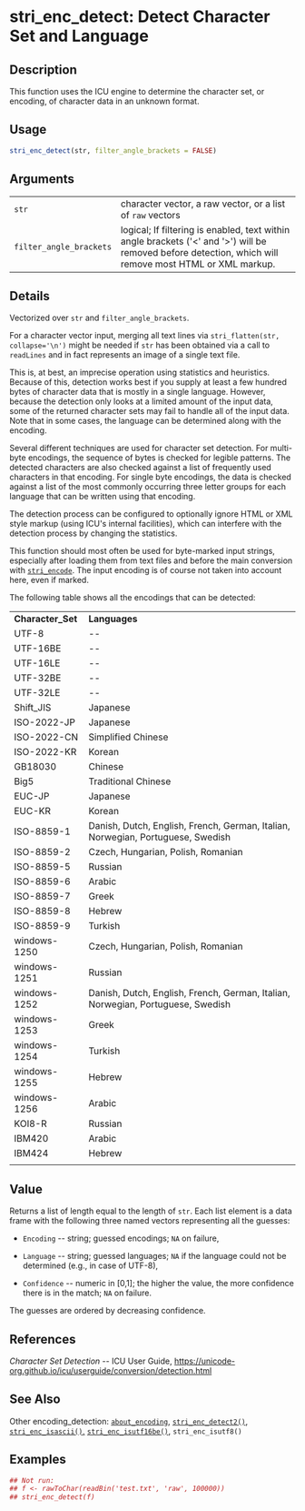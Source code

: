 # stri\_enc\_detect: Detect Character Set and Language

## Description

This function uses the <span class="pkg">ICU</span> engine to determine the character set, or encoding, of character data in an unknown format.

## Usage

```r
stri_enc_detect(str, filter_angle_brackets = FALSE)
```

## Arguments

|                         |                                                                                                                                                               |
|-------------------------|---------------------------------------------------------------------------------------------------------------------------------------------------------------|
| `str`                   | character vector, a raw vector, or a list of `raw` vectors                                                                                                    |
| `filter_angle_brackets` | logical; If filtering is enabled, text within angle brackets (\'\<\' and \'\>\') will be removed before detection, which will remove most HTML or XML markup. |

## Details

Vectorized over `str` and `filter_angle_brackets`.

For a character vector input, merging all text lines via `stri_flatten(str, collapse='\n')` might be needed if `str` has been obtained via a call to `readLines` and in fact represents an image of a single text file.

This is, at best, an imprecise operation using statistics and heuristics. Because of this, detection works best if you supply at least a few hundred bytes of character data that is mostly in a single language. However, because the detection only looks at a limited amount of the input data, some of the returned character sets may fail to handle all of the input data. Note that in some cases, the language can be determined along with the encoding.

Several different techniques are used for character set detection. For multi-byte encodings, the sequence of bytes is checked for legible patterns. The detected characters are also checked against a list of frequently used characters in that encoding. For single byte encodings, the data is checked against a list of the most commonly occurring three letter groups for each language that can be written using that encoding.

The detection process can be configured to optionally ignore HTML or XML style markup (using <span class="pkg">ICU</span>\'s internal facilities), which can interfere with the detection process by changing the statistics.

This function should most often be used for byte-marked input strings, especially after loading them from text files and before the main conversion with [`stri_encode`](stri_encode.md). The input encoding is of course not taken into account here, even if marked.

The following table shows all the encodings that can be detected:

|                    |                                                                                 |
|:-------------------|:--------------------------------------------------------------------------------|
| **Character\_Set** | **Languages**                                                                   |
| UTF-8              | \--                                                                             |
| UTF-16BE           | \--                                                                             |
| UTF-16LE           | \--                                                                             |
| UTF-32BE           | \--                                                                             |
| UTF-32LE           | \--                                                                             |
| Shift\_JIS         | Japanese                                                                        |
| ISO-2022-JP        | Japanese                                                                        |
| ISO-2022-CN        | Simplified Chinese                                                              |
| ISO-2022-KR        | Korean                                                                          |
| GB18030            | Chinese                                                                         |
| Big5               | Traditional Chinese                                                             |
| EUC-JP             | Japanese                                                                        |
| EUC-KR             | Korean                                                                          |
| ISO-8859-1         | Danish, Dutch, English, French, German, Italian, Norwegian, Portuguese, Swedish |
| ISO-8859-2         | Czech, Hungarian, Polish, Romanian                                              |
| ISO-8859-5         | Russian                                                                         |
| ISO-8859-6         | Arabic                                                                          |
| ISO-8859-7         | Greek                                                                           |
| ISO-8859-8         | Hebrew                                                                          |
| ISO-8859-9         | Turkish                                                                         |
| windows-1250       | Czech, Hungarian, Polish, Romanian                                              |
| windows-1251       | Russian                                                                         |
| windows-1252       | Danish, Dutch, English, French, German, Italian, Norwegian, Portuguese, Swedish |
| windows-1253       | Greek                                                                           |
| windows-1254       | Turkish                                                                         |
| windows-1255       | Hebrew                                                                          |
| windows-1256       | Arabic                                                                          |
| KOI8-R             | Russian                                                                         |
| IBM420             | Arabic                                                                          |
| IBM424             | Hebrew                                                                          |
|                    |                                                                                 |

## Value

Returns a list of length equal to the length of `str`. Each list element is a data frame with the following three named vectors representing all the guesses:

-   `Encoding` -- string; guessed encodings; `NA` on failure,

-   `Language` -- string; guessed languages; `NA` if the language could not be determined (e.g., in case of UTF-8),

-   `Confidence` -- numeric in \[0,1\]; the higher the value, the more confidence there is in the match; `NA` on failure.

The guesses are ordered by decreasing confidence.

## References

*Character Set Detection* -- ICU User Guide, <https://unicode-org.github.io/icu/userguide/conversion/detection.html>

## See Also

Other encoding\_detection: [`about_encoding`](about_encoding.md), [`stri_enc_detect2()`,](stri_enc_detect2.md) [`stri_enc_isascii()`,](stri_enc_isascii.md) [`stri_enc_isutf16be()`,](stri_enc_isutf16.md) `stri_enc_isutf8()`

## Examples




```r
## Not run:
## f <- rawToChar(readBin('test.txt', 'raw', 100000))
## stri_enc_detect(f)
```
